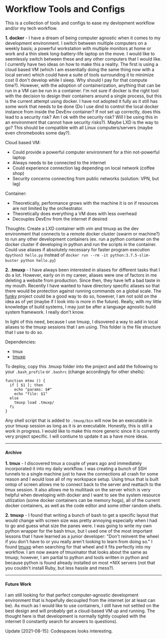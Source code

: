 # Workflow Tools and Configs

This is a collection of tools and configs to ease my devlopment workflow and/or
my tech workflow.

**1. docker** - I have a dream of being computer agnostic when it comes to my
development environment. I switch between multiple computers on a weekly basis; 
a powerful workstation with multiple monitors at home or work and a thin sleek
long-battery-life laptop on the move. I would like to seemlessly switch between
these and any other computers that I would like. I currently have two ideas on 
how to make this a reality. The first is using a cloud based VM (which I am 
essentially doing the same thing now with a local server) which could have a 
suite of tools surrounding it to minimize cost (I don't develop while I sleep. 
Why should I pay for that compute time?). However, with the adoption of 
containerization, anything that can be run in a VM can be run in a container. 
I'm not sure if docker is the right tool with the decision to design their 
containers around a single process, but this is the current attempt using 
docker. I have not adopted it fully as it still has some work that needs to be 
done (Do I use dind to control the local docker instance from inside the DevEnv 
container? If not set up correctly, does this lead to a security risk? Am I ok 
with the security risk? Will I be using this in an environment that cannot have 
security risks?). Maybe LXD is the way to go? This should be compatible with all
Linux computers/servers (maybe even chromebooks some day?).

Cloud based VM:
- Could provide a powerful computer environment for a thin not-powerful laptop
- Always needs to be connected to the internet
- Could experience connection lag depending on local network (coffee shop)
- Security concerns connecting from public networks (solution: VPN, but lag)

Container:
- Theoretically, performance grows with the machine it is on if resources are
not limited by the orchestrator.
- Theoretically does everything a VM does with less overhead
- Decouples DevEnv from the internet if desired

Thoughts: Create a LXD container with vim and tmuxp as the dev environment that
connects to a remote docker cluster (swarm or machine?) to run any other 
development containers (ex. run a python container on the docker cluster if
developing in python and run the scripts in the container. Could use aliases if
absolutely necessary for faster program execution `dpython3 hello.py` instead of 
`docker run --rm -it python:3.7.5-slim-buster python hello.py`)

**2. .tmuxp** - I have always been interested in aliases for different tasks that
I do a lot. However, early on in my career, aliases were one of factors in me
deleting a website from production. Since then, they have left a bad taste in my
mouth. Recently I have wanted to have directory specific aliases so that there 
would be protection against running commands on a global scale. The 
[funky](https://github.com/bbugyi200/funky) project could be a good way to do so,
however, I am not sold on the idea as of yet (maybe if I look into is more in the 
future). Really, with my little knowledge of build systems, I may just be after a
language agnostic build system framework. I really don't know.

In light of this need, because I use tmuxp, I disovered a way to add in local 
aliases to the tmuxp sessions that I am using. This folder is the file structure
that I use to do so. 

Dependencies:
- tmux
- [tmuxp](https://github.com/tmux-python/tmuxp)

To deploy, copy this .tmuxp folder into the project and add
the following to your `.bash_profile` or `.bashrc` (change accordingly for other
shells):
```
function mtmx () {
  if [ $1 ]; then
    echo "params: $#"
    echo "file: $1"
  else
    tmuxp load .tmuxp/
  fi
}
```

Any shell script that is added to `.tmuxp/bin` will now be an executable in your
tmuxp session as long as it is an executable. Honestly, this is still a work in 
progress. I would like to make this more generic since it is currently very project 
specific. I will contiune to update it as a have more ideas.

---

#### Archive

**1. tmux** - I discovered tmux a couple of years ago and immediately 
incorporated it into my daily workflow. I was creating a bunch of SSH tunnels
to a single machine just to have the connections all crash for some reason and I
would lose all of my workspace setup. Using tmux that is built ontop of screen 
allows me to connect back to the server and reattach to the tmux session. It 
also allows me to multitask on the server which is very helpful when developing
with docker and I want to see the system resource utilization (some docker 
containers can be memory hogs), all of the current docker containers, as well as
the code editor and some other random shells. 

**2. tmuxp** - I found that writing a bunch of bash to get a specific layout that 
would change with screen size was pretty annoying especially when I had to go
and guess what size the panes were. I was going to write my own python wrapper
for the bash tmux, but I used one of the most important lessons that I have 
learned as a junior developer: "Don't reinvent the wheel if you don't have to or
you really aren't looking to learn from doing so." I found 
[tmuxp](https://github.com/tmux-python/tmuxp) when searching for that wheel and
it fits perfectly into my workflow. I am now aware of tmuxinator that looks
about the same as tmuxp; however, I am partial to python and tools written in 
python and because python is found already installed on most *NIX servers (not that
you couldn't install Ruby, but less hassle and mess?).

--- 

#### Future Work

I am still looking for that perfect computer-agnostic development environment 
that is hopefully decoupled from the internet (or at least can be). As much as
I would like to use containers, I still have not settled on the best design and
will probably get a cloud-based VM up and running. The thought here is that
development is normally tightly coupled with the internet (I constantly search 
for answers to questions).

Update [2021-08-15]: Codespaces looks interesting.
